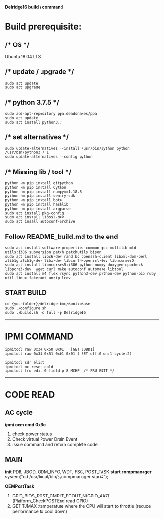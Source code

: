 **Delridge16 build / command**

# Build prerequisite:
## /* OS */
Ubuntu 18.04 LTS

## /* update / upgrade */
    sudo apt update
    sudo apt upgrade

## /* python 3.7.5 */
    sudo add-apt-repository ppa:deadsnakes/ppa
    sudo apt update
    sudo apt install python3.7

## /* set alternatives */
    sudo update-alternatives --install /usr/bin/python python /usr/bin/python3.7 1
    sudo update-alternatives --config python

## /* Missing lib / tool */
    python -m pip install gitpython
    python -m pip install Cython
    python -m pip install numpy==1.18.5
    python -m pip install sentry-sdk
    python -m pip install boto
    python -m pip install hashlib
    python -m pip install argparse
    sudo apt install pkg-config
    sudo apt install libssl-dev
    sudo apt insall autoconf-archive
    

## Follow README_build.md to the end

    sudo apt install software-properties-common gcc-multilib mtd-utils:i386 subversion patch patchutils bison
    sudo apt install libc6-dev rand bc openssh-client libxml-dom-perl zlib1g zlib1g-dev libz-dev libcurl4-openssl-dev libncurses5
    sudo apt install libncurses5:i386 python-numpy doxygen cppcheck libpcre3-dev  wget curl make autoconf automake libtool
    sudo apt install m4 flex rsync python3-dev python-dev python-pip ruby util-linux fakeroot unzip lcov

## START BUILD
    cd {yourfolder}/delridge-bmc/BonitoBase
    sudo ./configure.sh
    sudo ./build.sh -c full -p Delridge16


---

# IPMI COMMAND

    ipmitool raw 0x34 0x50 0x01   [GET JOBD1] 
    ipmitool raw 0x34 0x51 0x01 0x01 ( SET off:0 on:1 cycle:2)

    ipmitool sdr elist
    ipmitool mc reset cold
    ipmitool fru edit 0 field p 8 MCHP  /* FRU EDIT */


---

# CODE READ
## AC cycle
**ipmi oem cmd 0x6c**
1. check power status 
2. Check virtual Power Drain Event
3. issue command and return complete code

## MAIN
**init**
PDB, JBOD, ODM_INFO, WDT, FSC, POST_TASK
**start compmanager**
system("cd /usr/local/bin/;./compmanager start&");

**OEMPostTask**
1. GPIO_BIOS_POST_CMPLT_FCOUT_N(GPIO_AA7) (Platform_CheckPOSTEnd read GPIO)
2. GET TJMAX :temperature where the CPU will start to throttle (reduce performance to cool down)